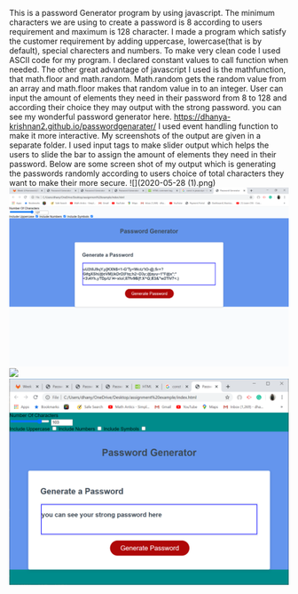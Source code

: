 This is a password Generator program by using javascript. The minimum characters we are using to create a password is 8 according to users requirement and maximum is 128 character.
I made a program which satisfy the customer requirement by adding uppercase, lowercase(that is by default), special charecters and numbers. 
To make very clean code I used ASCII code for my program.
I declared constant values to call function when needed.
The other great advantage of javascript I used is the mathfunction, that math.floor and math.random. Math.random gets the random value from an array and math.floor makes that random value in to an integer.
User can input the amount of elements they need in their password from 8 to 128 and according their choice they may output with the strong password.
you can see my wonderful password generator here.
 https://dhanya-krishnan2.github.io/passwordgenarater/
I used event handling function to make it more interactive.
My screenshots of the output are given in a separate folder.
I used input tags to make slider output which helps the users to slide the bar to assign the amount of elements they need in their password.
Below are some screen shot of my output which is generating the passwords randomly according to users choice of total characters they want to make their more secure.
![](2020-05-28 (1).png)
![](2020-05-28.png)
![](2020-05-28(1).png)
![](2020-05-28%20(1).png)
